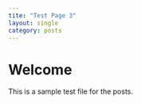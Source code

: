 ```yaml
---
tite: "Test Page 3"
layout: single
category: posts
---
```


# Welcome

This is a sample test file for the posts. 
